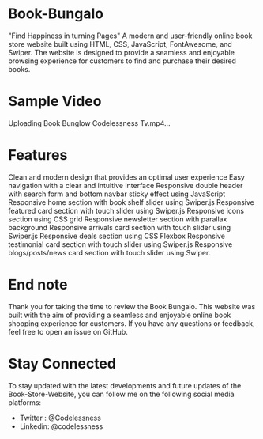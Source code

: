 # Book-Bungalo
"Find Happiness in turning Pages"
A modern and user-friendly online book store website built using HTML, CSS, JavaScript, FontAwesome, and Swiper.
The website is designed to provide a seamless and enjoyable browsing experience for customers to find and purchase their desired books.

# Sample Video

Uploading Book Bunglow  Codelessness Tv.mp4…




# Features
Clean and modern design that provides an optimal user experience
Easy navigation with a clear and intuitive interface
Responsive double header with search form and bottom navbar sticky effect using JavaScript
Responsive home section with book shelf slider using Swiper.js
Responsive featured card section with touch slider using Swiper.js
Responsive icons section using CSS grid
Responsive newsletter section with parallax background
Responsive arrivals card section with touch slider using Swiper.js
Responsive deals section using CSS Flexbox
Responsive testimonial card section with touch slider using Swiper.js
Responsive blogs/posts/news card section with touch slider using Swiper.
# End note
Thank you for taking the time to review the Book Bungalo. 
This website was built with the aim of providing a seamless and enjoyable online book shopping experience for customers. 
If you have any questions or feedback, feel free to open an issue on GitHub.
# Stay Connected
To stay updated with the latest developments and future updates of the Book-Store-Website, you can follow me on the following social media platforms:

- Twitter : @Codelessness
- Linkedin: @codelessness

